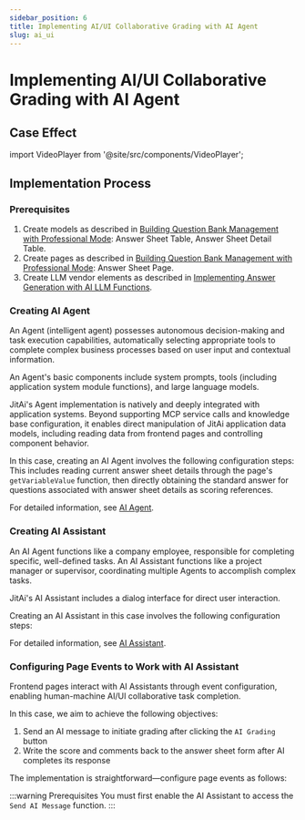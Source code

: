 ```yaml
---
sidebar_position: 6
title: Implementing AI/UI Collaborative Grading with AI Agent
slug: ai_ui
---
```


# Implementing AI/UI Collaborative Grading with AI Agent

## Case Effect

import VideoPlayer from '@site/src/components/VideoPlayer';

<VideoPlayer relatePath="/docs/tutorial/ai_ui_effect.mp4" />

## Implementation Process

### Prerequisites

1. Create models as described in [Building Question Bank Management with Professional Mode](./ide_mode): Answer Sheet Table, Answer Sheet Detail Table.
2. Create pages as described in [Building Question Bank Management with Professional Mode](./ide_mode): Answer Sheet Page.
3. Create LLM vendor elements as described in [Implementing Answer Generation with AI LLM Functions](./ai_func).


### Creating AI Agent

An Agent (intelligent agent) possesses autonomous decision-making and task execution capabilities, automatically selecting appropriate tools to complete complex business processes based on user input and contextual information.

An Agent's basic components include system prompts, tools (including application system module functions), and large language models.

JitAi's Agent implementation is natively and deeply integrated with application systems. Beyond supporting MCP service calls and knowledge base configuration, it enables direct manipulation of JitAi application data models, including reading data from frontend pages and controlling component behavior.

In this case, creating an AI Agent involves the following configuration steps: This includes reading current answer sheet details through the page's `getVariableValue` function, then directly obtaining the standard answer for questions associated with answer sheet details as scoring references.

<VideoPlayer relatePath="/docs/tutorial/ai_ui_agent.mp4" />

For detailed information, see [AI Agent](../../devguide/ai-agent/create-ai-agent).

### Creating AI Assistant

An AI Agent functions like a company employee, responsible for completing specific, well-defined tasks. An AI Assistant functions like a project manager or supervisor, coordinating multiple Agents to accomplish complex tasks.

JitAi's AI Assistant includes a dialog interface for direct user interaction.

Creating an AI Assistant in this case involves the following configuration steps:
<VideoPlayer relatePath="/docs/tutorial/ai_ui_assi.mp4" />

For detailed information, see [AI Assistant](../../devguide/ai-assistant/create-ai-assistant).

### Configuring Page Events to Work with AI Assistant

Frontend pages interact with AI Assistants through event configuration, enabling human-machine AI/UI collaborative task completion.

In this case, we aim to achieve the following objectives:

1. Send an AI message to initiate grading after clicking the `AI Grading` button
2. Write the score and comments back to the answer sheet form after AI completes its response

The implementation is straightforward—configure page events as follows:

<VideoPlayer relatePath="/docs/tutorial/ai_ui_page.mp4" />

:::warning Prerequisites
You must first enable the AI Assistant to access the `Send AI Message` function.
:::
